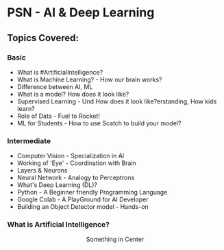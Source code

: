 # PSN - AI & Deep Learning
## Topics Covered:
### Basic
- What is #ArtificialIntelligence?
- What is Machine Learning? - How our brain works?
- Difference between AI, ML
- What is a model? How does it look like?
- Supervised Learning - Und How does it look like?erstanding, How kids learn?
- Role of Data - Fuel to Rocket!
- ML for Students - How to use Scatch to build your model?

### Intermediate
- Computer Vision - Specialization in AI
- Working of 'Eye' - Coordination with Brain
- Layers & Neurons
- Neural Network - Analogy to Perceptrons
- What's Deep Learning (DL)?
- Python - A Beginner friendly Programming Language
- Google Colab - A PlayGround for AI Developer
- Building an Object Detector model - Hands-on




### What is Artificial Intelligence?
<p style="text-align:center">Something in Center</p>
